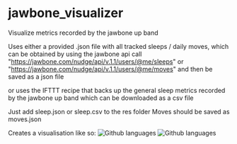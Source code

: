 jawbone_visualizer
========================

Visualize metrics recorded by the jawbone up band

Uses either a provided .json file with all tracked sleeps / daily moves,
which can be obtained by using the jawbone api call "https://jawbone.com/nudge/api/v.1.1/users/@me/sleeps"
or "https://jawbone.com/nudge/api/v.1.1/users/@me/moves"
and then be saved as a json file

or uses the IFTTT recipe that backs up the general sleep metrics recorded by the jawbone up band
which can be downloaded as a csv file

Just add sleep.json or sleep.csv to the res folder
Moves should be saved as moves.json

Creates a visualisation like so:
![Github languages](https://github.com/TPei/jawbone_sleep_visualizer/blob/master/img/sleep_and_average.png)
![Github languages](https://github.com/TPei/jawbone_sleep_visualizer/blob/master/img/steps.png)